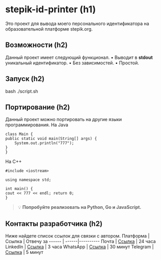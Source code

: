 # __stepik-id-printer (h1)__
Это проект для вывода моего персонального идентификатора на образовательной платформе stepik.org.
## __Возможности (h2)__
Данный проект имеет следующий функционал.
	• Выводит в __stdout__ уникальный идентификатор.
	• Без зависимостей.
	• Простой.
## __Запуск (h2)__
bash ./script.sh
## __Портирование (h2)__
Данный проект можно портировать на другие языки программирования.
Ha Java
```
class Main {
public static void main(String[] args) { 
    System.out.println("777");
}
}
```
Ha C++
```
#include <iostream>

using namespace std;

int main() {
cout << 777 << endl; return 0;
}
```
> 💡 __Попробуйте реализовать на Python, Go и JavaScript.__ 
## __Контакты разработчика (h2)__
Ниже найдете список ссылок для связки с автором.
Платформа | Ссылка | Отвечу за
------ | ------|----------
Почта      | [Ссылка](https://hexlet.io)     | 24 часа
LinkedIn      |   [Ссылка](https://hexlet.io)    | З часа
WhatsApp      |   [Ссылка](https://hexlet.io)    | 30 минут 
Telegram      |   [Ссылка](https://hexlet.io)    | 5 минут

